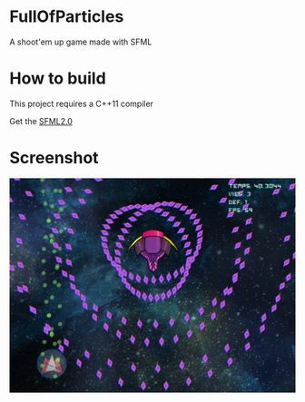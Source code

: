 # FullOfParticles
A shoot'em up game made with SFML

# How to build

This project requires a C++11 compiler

Get the [SFML2.0](http://sfml-dev.org/)

# Screenshot

![Screenshot in game](other/screenshot1.jpg)